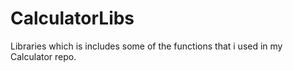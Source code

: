 # CalculatorLibs
Libraries which is includes some of the functions that i used in my Calculator repo.
